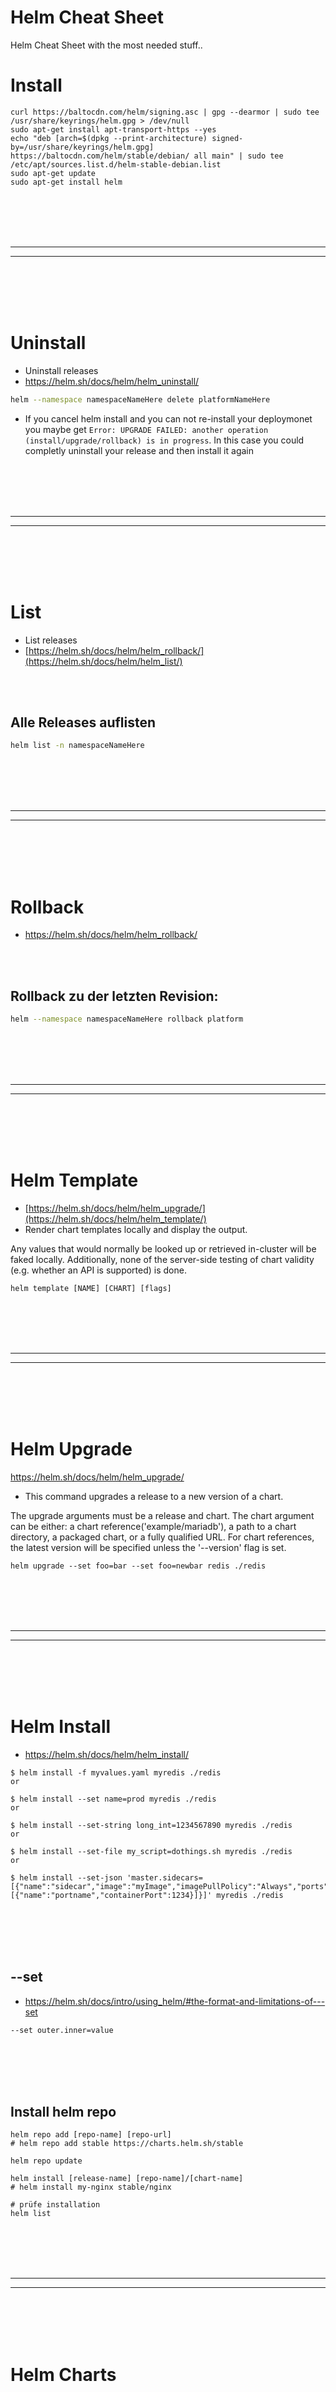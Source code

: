 # Helm Cheat Sheet
Helm Cheat Sheet with the most needed stuff..






# Install
```shell
curl https://baltocdn.com/helm/signing.asc | gpg --dearmor | sudo tee /usr/share/keyrings/helm.gpg > /dev/null
sudo apt-get install apt-transport-https --yes
echo "deb [arch=$(dpkg --print-architecture) signed-by=/usr/share/keyrings/helm.gpg] https://baltocdn.com/helm/stable/debian/ all main" | sudo tee /etc/apt/sources.list.d/helm-stable-debian.list
sudo apt-get update
sudo apt-get install helm
```















<br><br>
<br><br>
_________________________________________________
_________________________________________________
<br><br>
<br><br>


# Uninstall
- Uninstall releases
- https://helm.sh/docs/helm/helm_uninstall/
```bash
helm --namespace namespaceNameHere delete platformNameHere
```
- If you cancel helm install and you can not re-install your deploymonet you maybe get `Error: UPGRADE FAILED: another operation (install/upgrade/rollback) is in progress`. In this case you could completly uninstall your release and then install it again






























<br><br>
<br><br>
_________________________________________________
_________________________________________________
<br><br>
<br><br>


# List
- List releases
- [https://helm.sh/docs/helm/helm_rollback/](https://helm.sh/docs/helm/helm_list/)

<br><br>

## Alle Releases auflisten
```bash
helm list -n namespaceNameHere
```









<br><br>
<br><br>
_________________________________________________
_________________________________________________
<br><br>
<br><br>


# Rollback
- https://helm.sh/docs/helm/helm_rollback/

<br><br>

## Rollback zu der letzten Revision:
```bash
helm --namespace namespaceNameHere rollback platform
```







<br><br>
<br><br>
_________________________________________________
_________________________________________________
<br><br>
<br><br>


# Helm Template
- [https://helm.sh/docs/helm/helm_upgrade/](https://helm.sh/docs/helm/helm_template/)
- Render chart templates locally and display the output.

Any values that would normally be looked up or retrieved in-cluster will be faked locally. Additionally, none of the server-side testing of chart validity (e.g. whether an API is supported) is done.
```shell
helm template [NAME] [CHART] [flags]
```


































<br><br>
<br><br>
_________________________________________________
_________________________________________________
<br><br>
<br><br>


# Helm Upgrade
https://helm.sh/docs/helm/helm_upgrade/
- This command upgrades a release to a new version of a chart.

The upgrade arguments must be a release and chart. The chart argument can be either: a chart reference('example/mariadb'), a path to a chart directory, a packaged chart, or a fully qualified URL. For chart references, the latest version will be specified unless the '--version' flag is set.
```shell
helm upgrade --set foo=bar --set foo=newbar redis ./redis
```


















<br><br>
<br><br>
_________________________________________________
_________________________________________________
<br><br>
<br><br>

# Helm Install
- https://helm.sh/docs/helm/helm_install/
```shell
$ helm install -f myvalues.yaml myredis ./redis
or

$ helm install --set name=prod myredis ./redis
or

$ helm install --set-string long_int=1234567890 myredis ./redis
or

$ helm install --set-file my_script=dothings.sh myredis ./redis
or

$ helm install --set-json 'master.sidecars=[{"name":"sidecar","image":"myImage","imagePullPolicy":"Always","ports":[{"name":"portname","containerPort":1234}]}]' myredis ./redis

```






<br><br>
<br><br>


## --set
- https://helm.sh/docs/intro/using_helm/#the-format-and-limitations-of---set
```shell
--set outer.inner=value
```


<br><br>
<br><br>

## Install helm repo
```
helm repo add [repo-name] [repo-url]
# helm repo add stable https://charts.helm.sh/stable

helm repo update

helm install [release-name] [repo-name]/[chart-name]
# helm install my-nginx stable/nginx

# prüfe installation
helm list
```































<br><br>
<br><br>
_________________________________________________
_________________________________________________
<br><br>
<br><br>

# Helm Charts

<br><br>
<br><br>

## Guides
- https://helm.sh/docs/chart_template_guide/#the-chart-template-developer-s-guide


<br><br>
<br><br>
<br><br>
<br><br>

## Built-in Objects
- Built-in Objects

<br><br>

### Values

#### quote
- You can set quotes by yourself or you use `| quote`
```
value: {{ .Values.redis.password | quote }} // <-- Syntax Highlighting
value: '{{ .Values.redis.password }}' // <-- No msyntax Highlighting
```

<br><br>

#### Range (for loop)
- When you use range inside of the file where you want to resolve the value

values.yaml
```yaml
redis:
 password: 'test'
```

deployment.yaml
```yaml
- name: REDIS_PASSWORD
  value: '{{ $Values.redis.password }}'
```





<br><br>

#### tpl
- When you use helm template engine inside of the value which you want to resolve

values.yaml
```yaml
email:
  base_url: 'http://email-smtp-svc'
  base_url_full: '{{ .Values.email.base_url }}.{{ .Release.Namespace }}:80'
```

deployment.yaml
```yaml
- name: EMAIL_REST_URL
  value: "{{ tpl .Values.email.base_url_full . }}"
```

If you use range then you must use `$`:
```yaml
value: "{{ tpl $Values.email.base_url_full $ }}"
```











<br><br>
<br><br>
<br><br>
<br><br>

## Sub Charts
1. Lege das Subchart in das charts-Verzeichnis: Wenn dein Subchart lokal ist, musst du es in den Ordner charts deines übergeordneten Helm-Charts kopieren. Beispielstruktur:
```
my-parent-chart/
├── charts/
│   └── my-subchart/
├── Chart.yaml
├── values.yaml
├── templates/
└── ...
```

2. Keine Chart.yaml-Abhängigkeit notwendig: Du musst das Subchart nicht als Abhängigkeit in der Chart.yaml deines übergeordneten Charts hinzufügen, da es lokal vorliegt und Helm es automatisch erkennt, wenn es im charts-Verzeichnis liegt.

3. Konfiguration des Subcharts in values.yaml: In der values.yaml deines übergeordneten Charts kannst du die Werte für dein Subchart konfigurieren. Helm wird das Subchart unter dem Subchart-Namen erkennen. Beispiel:
```yaml
my-subchart:
  someKey: someValue
```

4. Chart bereitstellen: Du kannst dein übergeordnetes Chart direkt installieren, und Helm wird das lokale Subchart automatisch verwenden:
```shell
helm install my-release ./my-parent-chart
```












<br><br>
<br><br>
<br><br>
<br><br>



## Hooks
- https://v2.helm.sh/docs/charts_hooks/
```
The following hooks are defined:

pre-install: Executes after templates are rendered, but before any resources are created in Kubernetes.
post-install: Executes after all resources are loaded into Kubernetes
pre-delete: Executes on a deletion request before any resources are deleted from Kubernetes.
post-delete: Executes on a deletion request after all of the release’s resources have been deleted.
pre-upgrade: Executes on an upgrade request after templates are rendered, but before any resources are loaded into Kubernetes (e.g. before a Kubernetes apply operation).
post-upgrade: Executes on an upgrade after all resources have been upgraded.
pre-rollback: Executes on a rollback request after templates are rendered, but before any resources have been rolled back.
post-rollback: Executes on a rollback request after all resources have been modified.
crd-install: Adds CRD resources before any other checks are run. This is used only on CRD definitions that are used by other manifests in the chart.
test-success: Executes when running helm test and expects the pod to return successfully (return code == 0).
test-failure: Executes when running helm test and expects the pod to fail (return code != 0).
```
```yaml
apiVersion: batch/v1
kind: Job
metadata:
  name: "{{ .Release.Name }}"
  labels:
    app.kubernetes.io/managed-by: {{ .Release.Service | quote }}
    app.kubernetes.io/instance: {{ .Release.Name | quote }}
    app.kubernetes.io/version: {{ .Chart.AppVersion }}
    helm.sh/chart: "{{ .Chart.Name }}-{{ .Chart.Version }}"
  annotations:
    # This is what defines this resource as a hook. Without this line, the
    # job is considered part of the release.
    "helm.sh/hook": post-install
    "helm.sh/hook-weight": "-5"
    "helm.sh/hook-delete-policy": hook-succeeded
spec:
  template:
    metadata:
      name: "{{ .Release.Name }}"
      labels:
        app.kubernetes.io/managed-by: {{ .Release.Service | quote }}
        app.kubernetes.io/instance: {{ .Release.Name | quote }}
        helm.sh/chart: "{{ .Chart.Name }}-{{ .Chart.Version }}"
    spec:
      restartPolicy: Never
      containers:
      - name: post-install-job
        image: "alpine:3.3"
        command: ["/bin/sleep","{{ default "10" .Values.sleepyTime }}"]
```

### Hooks weight
- Tiller sorts hooks by weight (assigning a weight of 0 by default) and by name for those hooks with the same weight in ascending order.
  - This means 0 will be executed first and 1 as next one. So you can create different files 
```
apiVersion: batch/v1
kind: Job
metadata:
  name: pre-deploy-hook-2
  annotations:
    "helm.sh/hook": pre-install,pre-upgrade
    "helm.sh/hook-weight": "1"
spec:
  template:
    spec:
      containers:
        - name: pre-deploy-container-2
          image: busybox
          command: ['sh', '-c', 'echo "Running second pre-deploy hook"; sleep 10']
      restartPolicy: Never
```









<br><br>
<br><br>
<br><br>
<br><br>


## Instances
```
abc_push: 
  hpa: 
    # enabling hpa disables 'replicas' field.
    enabled: true
    minReplicas: 1
    maxReplicas: 1

  resources:
    requests:
      memory: "250Mi"
      cpu: 100m
    limits:
      memory: "500Mi"
      cpu: 200m
```


<br><br>
<br><br>

## template Function
```
env:
  - name: 'APP_VERSION'
    value: {{ .Chart.AppVersion | squote }}
  - name: 'IMAGE_VERSION'
    value: {{ .Values.test_backend.version | squote }}
```


<br><br>
<br><br>


### toYaml

<br><br>
<br><br>

#### Use dashes
- {{ toYaml Values.jobs.update-es.resources | nindent 12 }} = error
- You can not import properties with dashes. As workaround you can use:
```yaml
{{- tpl (toYaml (index .Values "backup" "mongodb-data" "env")) . | nindent 12 }}

# Without templating
# {{ toYaml (index .Values "jobs" "update-es" "resources") | nindent 12 }}
```
- index is able to read properties with dashes
- tpl will resolve something like `{{ .Values.cluster }}-mongodb-data-bck`



















<br><br>
<br><br>
_________________________________________________
_________________________________________________
<br><br>
<br><br>

# Helm Charts Third Party



## MongoDB
<details><summary>Click to expand..</summary>
- You can see all available options inside of the values.yaml or by running `helm show values bitnami/mongodb`:
  - https://github.com/bitnami/charts/blob/main/bitnami/mongodb/values.yaml
    
  - For more details about the install process please check https://github.com/CyberT33N/helm-cheat-sheet/blob/main/README.md#helm-install 

- custom-values.yaml
```yaml
architecture: standalone

auth:
  rootUser: root
  rootPassword: test

persistence:
  size: 10Gi
  storageClass: standard

service:
  type: NodePort
  nodePorts:
    mongodb: 30644

## MongoDB(&reg;) pods' liveness probe. Evaluated as a template.
## ref: https://kubernetes.io/docs/concepts/workloads/pods/pod-lifecycle/#container-probes
## @param livenessProbe.enabled Enable livenessProbe
## @param livenessProbe.initialDelaySeconds Initial delay seconds for livenessProbe
## @param livenessProbe.periodSeconds Period seconds for livenessProbe
## @param livenessProbe.timeoutSeconds Timeout seconds for livenessProbe
## @param livenessProbe.failureThreshold Failure threshold for livenessProbe
## @param livenessProbe.successThreshold Success threshold for livenessProbe
##
# livenessProbe:
#   enabled: false
#   initialDelaySeconds: 30
#   periodSeconds: 1000
#   timeoutSeconds: 10
#   failureThreshold: 6
#   successThreshold: 1
## MongoDB(&reg;) pods' readiness probe. Evaluated as a template.
## ref: https://kubernetes.io/docs/concepts/workloads/pods/pod-lifecycle/#container-probes
## @param readinessProbe.enabled Enable readinessProbe
## @param readinessProbe.initialDelaySeconds Initial delay seconds for readinessProbe
## @param readinessProbe.periodSeconds Period seconds for readinessProbe
## @param readinessProbe.timeoutSeconds Timeout seconds for readinessProbe
## @param readinessProbe.failureThreshold Failure threshold for readinessProbe
## @param readinessProbe.successThreshold Success threshold for readinessProbe
##
# readinessProbe:
#   enabled: false
#   initialDelaySeconds: 5
#   periodSeconds: 1000
#   timeoutSeconds: 5
#   failureThreshold: 6
#   su
# service:
#   type: "NodePort"
#   nodePort: 30018ccessThreshold: 1
## Slow starting containers can be protected through startup probes
## Startup probes are available in Kubernetes version 1.16 and above
## ref: https://kubernetes.io/docs/tasks/configure-pod-container/configure-liveness-readiness-startup-probes/#define-startup-probes
## @param startupProbe.enabled Enable startupProbe
## @param startupProbe.initialDelaySeconds Initial delay seconds for startupProbe
## @param startupProbe.periodSeconds Period seconds for startupProbe
## @param startupProbe.timeoutSeconds Timeout seconds for startupProbe
## @param startupProbe.failureThreshold Failure threshold for startupProbe
## @param startupProbe.successThreshold Success threshold for startupProbe
##
# startupProbe:
#   enabled: false
#   initialDelaySeconds: 5
#   periodSeconds: 20
#   timeoutSeconds: 10
#   successThreshold: 1
#   failureThreshold: 30

# Minimum 900 cpu needed that timeout will not trigger
# 1250 cpu at limit is maybe too low because sometimes mongodb service will crash
# resources:
#   limits:
#     memory: "2048Mi"
#     cpu: "1500m"
#   requests:
#     memory: "1024Mi"
#     cpu: "900m"

# arbiter:
#   resources:
#     limits:
#       memory: "2048Mi"
#       cpu: "300m"
#     requests:
#       memory: "1024Mi"
#       cpu: "100m"
```

<br><br>
<br><br>

### Add repo
```shell
# Add bitnami repo
helm repo add bitnami https://charts.bitnami.com/bitnami

# Update helm repo
helm repo update

# Auflisten der verfügbaren Helm Chart Versionen
helm search repo bitnami/mongodb --versions
```

<br><br>
<br><br>

### Install Helm Chart
```shell
# This will download the mongodb helm chart to the folder ./mongodb/Chart
cd ~/Projects/minikube
mkdir -p ./mongodb/Chart

# 15.6.12 = MongoDB 7
helm pull bitnami/mongodb --version 15.6.12 --untar --untardir ./tmp
cp -r ./tmp/mongodb/* ./mongodb/Chart
rm -rf ./tmp

# Create custom-values.yaml
touch ./mongodb/custom-values.yaml

# Change context
kubectl config use-context minikube

# Install
helm install mongodb-dev ./mongodb/Chart --namespace dev -f ./mongodb/custom-values.yaml
```

<br><br>
<br><br>

### Upgrade Helm Chart
```shell
kubectl config use-context minikube
helm upgrade mongodb-dev ./mongodb/Chart --namespace dev -f ./mongodb/custom-values.yaml --atomic
```

### Delete Deployment
```shell
kubectl config use-context minikube
helm --namespace dev delete mongodb-dev
```
</details>












































<br><br>
<br><br>



## Gitlab
<details><summary>Click to expand..</summary>

  - The Gitlab helm Chart will use if configured with the minikube example from official docs their own self-signed certificates and we do not have to have to worry about and this is what we will do. If needed you can create own certs and include them but it is not recommended because it will be a lot of work. You basicly only have to include the genereated secret to the gitlab-runner with:
```yaml
gitlab-runner:
  install: true
  certsSecretName: gitlab-dev-wildcard-tls-chain
```

<br><br>
<br><br>

### Guides
- https://docs.gitlab.com/charts/development/minikube/

<br><br>

### Links
- https://gitlab.local.com/users/sign_in

<br><br>

#### UI
- https://gitlab.local.com
- root:69aZc996


<br><br>
<br><br>

### Hosts
- Add this to your `/etc/hosts` file. In your custom-values.yaml you can also add instead global.hosts.domain=192.168.49.2.nip.io
```shell
sudo gedit /etc/hosts

# ==== MINIKUBE ====
192.168.49.2 gitlab.local.com
192.168.49.2 minio.local.com
```





<br><br>
<br><br>

### setup.sh
```shell
#!/bin/bash
cd "$(dirname "$0")"; printf "\nCurrent working directory:"; pwd

kubectl config use-context minikube

# ==== INSTALL ====
helm install gitlab-dev ./Chart --namespace dev -f ./custom-values.yaml

# Wait until gitlab UI is ready..
until kubectl get pods --namespace dev | grep gitlab-dev-webservice-default | grep Running | grep 2/2
do
    echo "Wait for healthy gitlab-dev-webservice-default Pods..."
    sleep 10
done
echo "Gitlab UI is ready.."
sleep 10

# ==== CHANGE GITLAB ROOT PASSWORD ====
NAMESPACE="dev"
POD_NAME=$(kubectl get pods -n dev | grep gitlab-dev-toolbox | awk '{print $1}')

# Prüfen, ob der Pod-Name gefunden wurde
if [ -z "$POD_NAME" ]; then
  echo "Kein Pod mit dem Namen 'gitlab-dev-toolbox' gefunden."
  exit 1
fi

# Befehl im Pod ausführen
kubectl exec -it $POD_NAME -n $NAMESPACE -- bash -c "gitlab-rails runner \"user = User.find_by(username: 'root'); user.password = '69aZc996'; user.password_confirmation = '69aZc996'; user.save!\""
```




<br><br>
<br><br>

### custom.values.yaml
```shell
# values-minikube.yaml
# This example intended as baseline to use Minikube for the deployment of GitLab
# - Services that are not compatible with how Minikube runs are disabled
# - Configured to use 192.168.49.2, and nip.io for the domain

# initialRootPassword:
#   secret: gitlab-root-password-custom
#   key: password

# Minimal settings
global:
  minio:
    enabled: true

  ingress:
    configureCertmanager: false
    class: "nginx"
    tls:
      external: true

  hosts:
    domain: local.com
    externalIP: 192.168.49.2
    
  shell:
    # Configure the clone link in the UI to include the high-numbered NodePort
    # value from below (`gitlab.gitlab-shell.service.nodePort`)
    port: 32022

# Don't use certmanager, we'll self-sign
certmanager:
  install: false

# Use the `ingress` addon, not our Ingress (can't map 22/80/443)
nginx-ingress:
  enabled: false

# Map gitlab-shell to a high-numbered NodePort cloning over SSH since
# Minikube takes port 22.
gitlab:
  gitlab-shell:
    service:
      type: NodePort
      nodePort: 32022

# Provide gitlab-runner with secret object containing self-signed certificate chain
gitlab-runner:
  install: true
  certsSecretName: gitlab-dev-wildcard-tls-chain

  runners:
    cache:
    ## S3 the name of the secret.
      secretName: minio-dev
    ## Use this line for access using gcs-access-id and gcs-private-key
    # secretName: gcsaccess
    ## Use this line for access using google-application-credentials file
    # secretName: google-application-credentials
    ## Use this line for access using Azure with azure-account-name and azure-account-key
    # secretName: azureaccess

    config: |
      [[runners]]
        image = "ubuntu:22.04"

        {{- if .Values.global.minio.enabled }}
        [runners.cache]
          Type = "s3"
          Path = "gitlab-runner"
          Shared = true
          [runners.cache.s3]
            AccessKey = "test69696969"
            SecretKey = "test69696969"
            ServerAddress = "192.168.49.2.nip.io:30000"
            BucketName = "runner-cache"
            BucketLocation = "us-east-1"
            Insecure = true
        {{ end }}
```












<br><br>
<br><br>


### Minio
- I did not find a way to get the included minio release running because of the tls self signed cert problem
    - https://gitlab.com/gitlab-org/charts/gitlab-runner/-/issues/75#note_211405230

- But we can deploy our own minio instance and then use it inside of our gitlab-runner. Please check the MinIO Install section (https://github.com/CyberT33N/minio-cheat-sheet/blob/main/README.md) above or run `./minio/setup.sh`
  - The setup will also create the needed bucket `runner-cache` for the gitlab-runner
  - It will also create the needed secret `minio-dev` inside of our `dev` namespace
  ```yaml
  gitlab-runner:
    runners:
      cache:
      ## S3 the name of the secret.
        secretName: minio-dev
  ```

- In order to use our own minio instance with the gitlab runner we have to make sure to set the correct config:
```yaml
# Provide gitlab-runner with secret object containing self-signed certificate chain
gitlab-runner:
  install: true
  certsSecretName: gitlab-dev-wildcard-tls-chain

  runners:
    cache:
    ## S3 the name of the secret.
      secretName: minio-dev
    ## Use this line for access using gcs-access-id and gcs-private-key
    # secretName: gcsaccess
    ## Use this line for access using google-application-credentials file
    # secretName: google-application-credentials
    ## Use this line for access using Azure with azure-account-name and azure-account-key
    # secretName: azureaccess

    config: |
      [[runners]]
        image = "ubuntu:22.04"

        {{- if .Values.global.minio.enabled }}
        [runners.cache]
          Type = "s3"
          Path = "gitlab-runner"
          Shared = true
          [runners.cache.s3]
            AccessKey = "test69696969"
            SecretKey = "test69696969"
            ServerAddress = "192.168.49.2.nip.io:30000"
            BucketName = "runner-cache"
            BucketLocation = "us-east-1"
            Insecure = true
        {{ end }}
```
- **AccessKey & SecretKey must be set or you get error that the url is not found. The values must be valid**
- In our case the minio instance is not https so set `Insecure = true`
- As mentioned before the bucket must already exists `mc mb minio/runner-cache`
- **runners.cache.secretName must be set**. As mentioned above the secret will be created from our side. However this is what it will look inside:
```
MINIO_ROOT_PASSWORD: test69696969                                                                                               │
MINIO_ROOT_USER: test69696969      
```
- **certsSecretName: gitlab-dev-wildcard-tls-chain** must be set or you will get tls error that gitlab-runner can not connect to gitlab.local.com



<br><br>
<br><br>

### Certs
- This section is not needed for the gitlab helm chart for minikube because of automated creation for self-signed certs. However, it is maybe usefully for somebody

<br><br>

#### Create self signed cert
```shell
openssl req -x509 -nodes -days 3650 -newkey rsa:2048 -keyout gitlab.local.com.key -out gitlab.local.com.crt -subj "/C=DE/ST=Some-State/L=City/O=Organization/OU=Department/CN=local.com"
```

<br><br>

### Download cert and create secret

```shell
# Create cert
openssl s_client -showcerts -connect gitlab.local.com:443 -servername gitlab.local.com < /dev/null 2>/dev/null | openssl x509 -outform PEM > ./gitlab/gitlab.local.com.crt

if kubectl get secret -n dev gitlab-cert-self >/dev/null 2>&1; then
    kubectl delete secret -n dev gitlab-cert-self
fi

kubectl create secret generic gitlab-cert-self \
--namespace dev \
--from-file=./gitlab/gitlab.local.com.crt
```



<br><br>
<br><br>

### Git
- We use NodePort for gitlab-shell in order to be able to push into our repos. Git is available over port 32022. Check this guide for how to to create and to add SSH Key (https://github.com/CyberT33N/git-cheat-sheet/blob/main/README.md#ssh)
  - Then after this you run `ssh-add ~/.ssh/github/id_ecdsa` and then after this:
```shell
git remote add gitlabInternal ssh://git@gitlab.local.com:32022/websites/test.git
```



<br><br>
<br><br>


### Add repo
```shell
# Add gitlab repo
helm repo add gitlab https://charts.gitlab.io/

# Update helm repo
helm repo update

# Auflisten der verfügbaren Helm Chart Versionen
helm search repo gitlab --versions
```

<br><br>
<br><br>

### Install Helm Chart
```shell
# This will download the gitlab helm chart to the folder ./gitlab/Chart
cd ~/Projects/minikube
mkdir -p ./gitlab/Chart

helm pull gitlab/gitlab --version 8.1.2  --untar --untardir ./tmp
cp -r ./tmp/gitlab/* ./gitlab/Chart
rm -rf ./tmp

# Create custom-values.yaml
touch ./gitlab/custom-values.yaml

```
     - If you get error `download failed after attempts=6: net/http: TLS handshake timeout` in your gitlab-runner deployment try:
     ```shell
     unset all_proxy
     ```

<br><br>

### Upgrade Helm Chart
```shell
kubectl config use-context minikube
helm upgrade gitlab-dev ./gitlab/Chart --namespace dev -f ./gitlab/custom-values.yaml --atomic
```

<br><br>

### Delete release
```shell
kubectl config use-context minikube
helm --namespace dev delete gitlab-dev
```

<br><br>

### Retrieve IP addresses
```shell
kubectl get ingress -lrelease=gitlab-dev -n dev
```

<br><br>

### Change password

<br><br>

#### Method #1 - UI
- You can access the GitLab instance by visiting the domain specified, https://gitlab.192.168.99.100.nip.io is used in these examples. If you manually created the secret for initial root password, you can use that to sign in as root user. If not, GitLab automatically created a random password for the root user. This can be extracted by the following command (replace <name> by name of the release - which is gitlab if you used the command above). 
```shell
kubectl get -n dev secret gitlab-dev-gitlab-initial-root-password -ojsonpath='{.data.password}' | base64 --decode ; echo
```
- You can change the password by sign in > right click on your avater > edit > password

<br><br>

#### Method #2 - gitlab-rails
- Use gitlab-rails. The pod gitlab-dev-toolbox is able to dit
```shell
kubectl create secret generic gitlab-cert-self \
--namespace dev \
--from-file=./gitlab/gitlab.local.com.crt

NAMESPACE="dev"
POD_NAME=$(kubectl get pods -n dev | grep gitlab-dev-toolbox | awk '{print $1}')

# Prüfen, ob der Pod-Name gefunden wurde
if [ -z "$POD_NAME" ]; then
  echo "Kein Pod mit dem Namen 'gitlab-dev-toolbox' gefunden."
  exit 1
fi

# Befehl im Pod ausführen
kubectl exec -it $POD_NAME -n $NAMESPACE -- bash -c "gitlab-rails runner \"user = User.find_by(username: 'root'); user.password = 'passwordHere'; user.password_confirmation = 'passwordHere'; user.save!\""
```

<br><br>

#### Method 3 - Helm chart (Not tested)
You create a secret and set it to your custom-values.yaml like we did in this guide
```shell
kubectl create secret -n dev generic gitlab-root-password-custom --from-literal='password=test'

```
```yaml
# initialRootPassword:
#   secret: gitlab-root-password-custom
#   key: password

```

<br><br>

### Check ingress object
```shell
kubectl describe ingress gitlab-dev-webservice-default -n dev
```

<br><br>



</details>






























<br><br>
<br><br>
__________________________________________
__________________________________________
<br><br>
<br><br>




# FAQ

## Common Errors

### Helm Templates

#### did not find expected '-' indica
- Check if your yaml is correct or some space is missing

